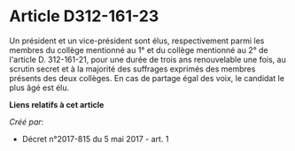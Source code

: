 # Article D312-161-23

Un président et un vice-président sont élus, respectivement parmi les membres du collège mentionné au 1° et du collège
mentionné au 2° de l'article D. 312-161-21, pour une durée de trois ans renouvelable une fois, au scrutin secret et à la
majorité des suffrages exprimés des membres présents des deux collèges. En cas de partage égal des voix, le candidat le plus
âgé est élu.

**Liens relatifs à cet article**

_Créé par_:

  - Décret n°2017-815 du 5 mai 2017 - art. 1
